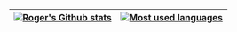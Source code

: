 | <a href="https://github.com/anuraghazra/github-readme-stats"><img align="center" src="https://github-readme-stats-gray-kappa-70.vercel.app/api?username=roger-bian&count_private=true&hide_title=true&show_icons=true&locale=en&theme=buefy&hide_border=true" alt="Roger's Github stats" /></a> | <a href="https://github.com/anuraghazra/github-readme-stats"><img align="center" src="https://github-readme-stats-gray-kappa-70.vercel.app/api/top-langs?username=roger-bian&show_icons=true&layout=compact&theme=buefy&hide_title=true&hide_border=true&langs_count=6" alt="Most used languages" /></a> |
| ------------- | ------------- |
